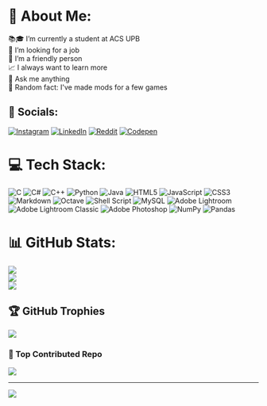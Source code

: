 # 💜 About Me:
📚🎓 I’m currently a student at ACS UPB<br>💼 I’m looking for a job<br>🤝 I’m a friendly person<br>📈 I always want to learn more<br>💭 Ask me anything<br>🦢 Random fact: I've made mods for a few games


## 📱 Socials:
[![Instagram](https://img.shields.io/badge/Instagram-%23E4405F.svg?logo=Instagram&logoColor=white)](https://instagram.com/nl8_robert) [![LinkedIn](https://img.shields.io/badge/LinkedIn-%230077B5.svg?logo=linkedin&logoColor=white)](https://linkedin.com/in/george-robert-nenciu-b23813245) [![Reddit](https://img.shields.io/badge/Reddit-%23FF4500.svg?logo=Reddit&logoColor=white)](https://reddit.com/user/Lucky8boyRo) [![Codepen](https://img.shields.io/badge/Codepen-000000?style=for-the-badge&logo=codepen&logoColor=white)](https://codepen.io/Lucky8boy) 

# 💻 Tech Stack:
![C](https://img.shields.io/badge/c-%2300599C.svg?style=for-the-badge&logo=c&logoColor=white) ![C#](https://img.shields.io/badge/c%23-%23239120.svg?style=for-the-badge&logo=csharp&logoColor=white) ![C++](https://img.shields.io/badge/c++-%2300599C.svg?style=for-the-badge&logo=c%2B%2B&logoColor=white) ![Python](https://img.shields.io/badge/python-3670A0?style=for-the-badge&logo=python&logoColor=ffdd54) ![Java](https://img.shields.io/badge/java-%23ED8B00.svg?style=for-the-badge&logo=openjdk&logoColor=white) ![HTML5](https://img.shields.io/badge/html5-%23E34F26.svg?style=for-the-badge&logo=html5&logoColor=white) ![JavaScript](https://img.shields.io/badge/javascript-%23323330.svg?style=for-the-badge&logo=javascript&logoColor=%23F7DF1E) ![CSS3](https://img.shields.io/badge/css3-%231572B6.svg?style=for-the-badge&logo=css3&logoColor=white) ![Markdown](https://img.shields.io/badge/markdown-%23000000.svg?style=for-the-badge&logo=markdown&logoColor=white) ![Octave](https://img.shields.io/badge/OCTAVE-darkblue?style=for-the-badge&logo=octave&logoColor=fcd683) ![Shell Script](https://img.shields.io/badge/shell_script-%23121011.svg?style=for-the-badge&logo=gnu-bash&logoColor=white) ![MySQL](https://img.shields.io/badge/mysql-%2300000f.svg?style=for-the-badge&logo=mysql&logoColor=white) ![Adobe Lightroom](https://img.shields.io/badge/Adobe%20Lightroom-31A8FF.svg?style=for-the-badge&logo=Adobe%20Lightroom&logoColor=white) ![Adobe Lightroom Classic](https://img.shields.io/badge/Adobe%20Lightroom%20Classic-31A8FF.svg?style=for-the-badge&logo=Adobe%20Lightroom%20Classic&logoColor=white) ![Adobe Photoshop](https://img.shields.io/badge/adobe%20photoshop-%2331A8FF.svg?style=for-the-badge&logo=adobe%20photoshop&logoColor=white) ![NumPy](https://img.shields.io/badge/numpy-%23013243.svg?style=for-the-badge&logo=numpy&logoColor=white) ![Pandas](https://img.shields.io/badge/pandas-%23150458.svg?style=for-the-badge&logo=pandas&logoColor=white)
# 📊 GitHub Stats:
![](https://github-readme-stats.vercel.app/api?username=Lucky8boy&theme=dark&hide_border=false&include_all_commits=true&count_private=true)<br/>
![](https://github-readme-streak-stats.herokuapp.com/?user=Lucky8boy&theme=dark&hide_border=false)<br/>
![](https://github-readme-stats.vercel.app/api/top-langs/?username=Lucky8boy&theme=dark&hide_border=false&include_all_commits=true&count_private=true&layout=compact)

## 🏆 GitHub Trophies
![](https://github-profile-trophy.vercel.app/?username=Lucky8boy&theme=discord&no-frame=true&no-bg=true&margin-w=4)

### 🤝 Top Contributed Repo
![](https://github-contributor-stats.vercel.app/api?username=Lucky8boy&limit=5&theme=dark&combine_all_yearly_contributions=true)

---
[![](https://visitcount.itsvg.in/api?id=Lucky8boy&icon=7&color=11)](https://visitcount.itsvg.in)

<!-- Proudly created with GPRM ( https://gprm.itsvg.in ) -->

